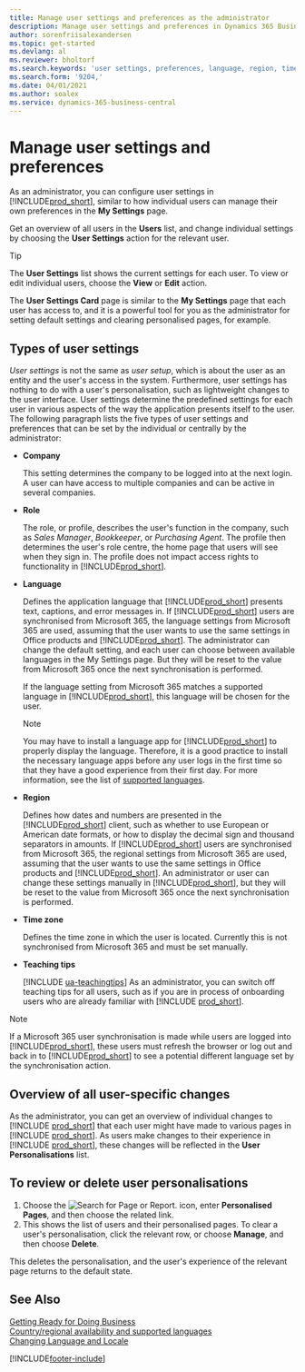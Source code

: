 ```yaml
---
title: Manage user settings and preferences as the administrator
description: Manage user settings and preferences in Dynamics 365 Business Central.
author: sorenfriisalexandersen
ms.topic: get-started
ms.devlang: al
ms.reviewer: bholtorf
ms.search.keywords: 'user settings, preferences, language, region, time zone, regional settings'
ms.search.form: '9204,'
ms.date: 04/01/2021
ms.author: soalex
ms.service: dynamics-365-business-central
---
```

# <a name="manage-user-settings-and-preferences"></a>Manage user settings and preferences

As an administrator, you can configure user settings in [!INCLUDE[prod_short](includes/prod_short.md)], similar to how individual users can manage their own preferences in the **My Settings** page.  

Get an overview of all users in the **Users** list, and change individual settings by choosing the **User Settings** action for the relevant user.

> [!TIP]
> The **User Settings** list shows the current settings for each user. To view or edit individual users, choose the **View** or **Edit** action.

The **User Settings Card** page is similar to the **My Settings** page that each user has access to, and it is a powerful tool for you as the administrator for setting default settings and clearing personalised pages, for example.  

## <a name="types-of-user-settings"></a>Types of user settings

*User settings* is not the same as *user setup*, which is about the user as an entity and the user's access in the system. Furthermore, user settings has nothing to do with a user's personalisation, such as lightweight changes to the user interface. User settings determine the predefined settings for each user in various aspects of the way the application presents itself to the user. The following paragraph lists the five types of user settings and preferences that can be set by the individual or centrally by the administrator:

* **Company**  

  This setting determines the company to be logged into at the next login. A user can have access to multiple companies and can be active in several companies.

* **Role**  

  The role, or profile, describes the user's function in the company, such as *Sales Manager*, *Bookkeeper*, or *Purchasing Agent*. The profile then determines the user's role centre, the home page that users will see when they sign in. The profile does not impact access rights to functionality in [!INCLUDE[prod_short](includes/prod_short.md)].  

* **Language**  

  Defines the application language that [!INCLUDE[prod_short](includes/prod_short.md)] presents text, captions, and error messages in. If [!INCLUDE[prod_short](includes/prod_short.md)] users are synchronised from Microsoft 365, the language settings from Microsoft 365 are used, assuming that the user wants to use the same settings in Office products and [!INCLUDE[prod_short](includes/prod_short.md)]. The administrator can change the default setting, and each user can choose between available languages in the My Settings page. But they will be reset to the value from Microsoft 365 once the next synchronisation is performed.

  If the language setting from Microsoft 365 matches a supported language in [!INCLUDE[prod_short](includes/prod_short.md)], this language will be chosen for the user.  

  > [!NOTE]
  > You may have to install a language app for [!INCLUDE[prod_short](includes/prod_short.md)] to properly display the language. Therefore, it is a good practice to install the necessary language apps before any user logs in the first time so that they have a good experience from their first day. For more information, see the list of [supported languages](/dynamics365/business-central/dev-itpro/compliance/apptest-countries-and-translations).  
  
* **Region**  

  Defines how dates and numbers are presented in the [!INCLUDE[prod_short](includes/prod_short.md)] client, such as whether to use European or American date formats, or how to display the decimal sign and thousand separators in amounts. If [!INCLUDE[prod_short](includes/prod_short.md)] users are synchronised from Microsoft 365, the regional settings from Microsoft 365 are used, assuming that the user wants to use the same settings in Office products and [!INCLUDE[prod_short](includes/prod_short.md)]. An administrator or user can change these settings manually in [!INCLUDE[prod_short](includes/prod_short.md)], but they will be reset to the value from Microsoft 365 once the next synchronisation is performed.

* **Time zone**  

  Defines the time zone in which the user is located. Currently this is not synchronised from Microsoft 365 and must be set manually.  

* **Teaching tips**

  [!INCLUDE [ua-teachingtips](includes/ua-teachingtips.md)] As an administrator, you can switch off teaching tips for all users, such as if you are in process of onboarding users who are already familiar with [!INCLUDE [prod_short](includes/prod_short.md)].  

> [!NOTE]
> If a Microsoft 365 user synchronisation is made while users are logged into [!INCLUDE[prod_short](includes/prod_short.md)], these users must refresh the browser or log out and back in to [!INCLUDE[prod_short](includes/prod_short.md)] to see a potential different language set by the synchronisation action.

## <a name="overview-of-all-user-specific-changes"></a>Overview of all user-specific changes

As the administrator, you can get an overview of individual changes to [!INCLUDE [prod_short](includes/prod_short.md)] that each user might have made to various pages in [!INCLUDE [prod_short](includes/prod_short.md)]. As users make changes to their experience in [!INCLUDE [prod_short](includes/prod_short.md)], these changes will be reflected in the **User Personalisations** list. <!--Administrators can also set these settings for users before they log in the first time, so users do not have to do it themselves, providing them a better *getting started* experience.-->

<!-- >[!NOTE]
> User personalizations do not have anything to do with the *personal* lightweight changes a user can make to the user experience.-->

## <a name="to-review-or-delete-user-personalizations"></a>To review or delete user personalisations

1. Choose the ![Search for Page or Report.](media/ui-search/search_small.png "Search for Page or Report icon") icon, enter **Personalised Pages**, and then choose the related link.
2. This shows the list of users and their personalised pages. To clear a user's personalisation, click the relevant row, or choose **Manage**, and then choose **Delete**.

This deletes the personalisation, and the user's experience of the relevant page returns to the default state.

## <a name="see-also"></a>See Also

[Getting Ready for Doing Business](ui-get-ready-business.md)  
[Country/regional availability and supported languages](/dynamics365/business-central/dev-itpro/compliance/apptest-countries-and-translations)  
[Changing Language and Locale](about-locale-language.md)  

[!INCLUDE[footer-include](includes/footer-banner.md)]
